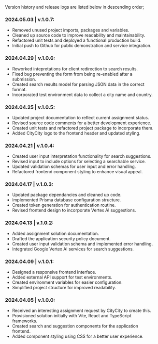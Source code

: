 Version history and release logs are listed below in descending order;

### 2024.05.03 | v.1.0.7:
 * Removed unused project imports, packages and variables.
 * Cleaned up source code to improve readability and maintainability.
 * Refactored unit tests and deployed a functional production build.
 * Initial push to Github for public demonstration and service integration.

### 2024.04.29 | v.1.0.6:
 * Reworked intepretations for client redirection to search results.
 * Fixed bug preventing the form from being re-enabled after a submission.
 * Created search results model for parsing JSON data in the correct format.
 * Incorporated test environment data to collect a city name and country.

### 2024.04.25 | v.1.0.5:
 * Updated project documentation to reflect current assignment status.
 * Revised source code comments for a better development experience.
 * Created unit tests and refactored project package to incorporate them.
 * Added CityCity logo to the frontend header and updated styling.

### 2024.04.21 | v.1.0.4:
 * Created user input interpretation functionality for search suggestions.
 * Revised input to include options for selecting a searchable service.
 * Updated validation schemas for user input and error handling.
 * Refactored frontend component styling to enhance visual appeal.

### 2024.04.17 | v.1.0.3:
 * Updated package dependancies and cleaned up code.
 * Implemented Prisma database configuration structure.
 * Created token generation for authentication routine.
 * Revised frontend design to incorporate Vertex AI suggestions.

### 2024.04.13 | v.1.0.2:
 * Added assignment solution documentation.
 * Drafted the application security policy document.
 * Created user input validation schema and implemented error handling.
 * Integrated Google Vertex AI services for search suggestions. 

### 2024.04.09 | v.1.0.1:
 * Designed a responsive frontend interface.
 * Added external API support for test environments.
 * Created environment variables for easier configuration.
 * Simplified project structure for improved readability.

### 2024.04.05 | v.1.0.0:
 * Received an interesting assignment request by CityCity to create this.
 * Provisioned solution initially with Vite, React and TypeScript frameworks.
 * Created search and suggestion components for the application frontend.
 * Added component styling using CSS for a better user experience.
 